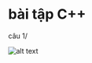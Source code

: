 # bài tập C++
câu 1/

![alt text](https://file%2B.vscode-resource.vscode-cdn.net/Users/macos/Desktop/Monosnap/Monosnap%20IMG_3448.HEIC%202024-08-14%2014-28-24.png?version%3D1724055167111)
